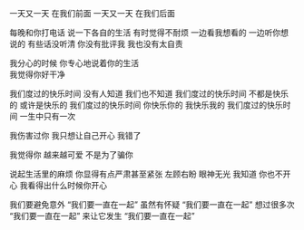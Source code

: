 ﻿一天又一天
在我们前面
一天又一天
在我们后面


每晚和你打电话
说一下各自的生活
有时觉得不耐烦
一边看我想看的
一边听你想说的
有些话没听清
你没有批评我
我也没有太自责



我分心的时候
你专心地说着你的生活  
我觉得你好干净

我们度过的快乐时间
没有人知道
我们也不知道
我们度过的快乐时间
不都是快乐的
或许是快乐的
我们度过的快乐时间
你快乐你的
我快乐我的
我们度过的快乐时间
一生中只有一次

我伤害过你
我只想让自己开心
我错了

我觉得你
越来越可爱
不是为了骗你

说起生活里的麻烦
你显得有点严肃甚至紧张
左顾右盼
眼神无光
我知道
你也不开心
我看得出什么时候你开心

我们要避免意外
“我们要一直在一起”
虽然有怀疑
“我们要一直在一起”
想过很多次
“我们要一直在一起”
来让它发生
“我们要一直在一起”